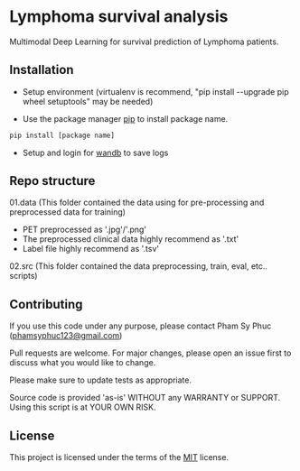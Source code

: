 # Lymphoma survival analysis

Multimodal Deep Learning for survival prediction of Lymphoma patients.

## Installation
* Setup environment (virtualenv is recommend, "pip install --upgrade pip wheel setuptools" may be needed)

* Use the package manager [pip](https://pip.pypa.io/en/stable/) to install package name.

```bash
pip install [package name]
```
* Setup and login for [wandb](https://wandb.ai/site) to save logs

## Repo structure
01.data (This folder contained the data using for pre-processing and preprocessed data for training)

* PET preprocessed as '.jpg'/'.png'
* The preprocessed clinical data highly recommend as '.txt'
* Label file highly recommend as '.tsv'

02.src (This folder contained the data preprocessing, train, eval, etc.. scripts)

## Contributing
If you use this code under any purpose, please contact Pham Sy Phuc (<phamsyphuc123@gmail.com>)

Pull requests are welcome. For major changes, please open an issue first
to discuss what you would like to change.

Please make sure to update tests as appropriate.

Source code is provided 'as-is' WITHOUT any WARRANTY or SUPPORT. Using this script is at YOUR OWN RISK.



## License

This project is licensed under the terms of the [MIT](https://choosealicense.com/licenses/mit/) license.
